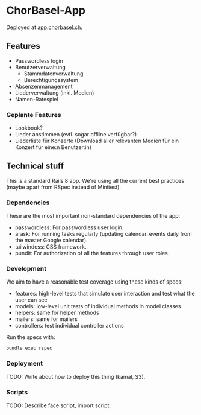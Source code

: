 # ChorBasel-App

Deployed at [app.chorbasel.ch](https://app.chorbasel.ch/). 

## Features

* Passwordless login
* Benutzerverwaltung
  * Stammdatenverwaltung
  * Berechtigungssystem
* Absenzenmanagement
* Liederverwaltung (inkl. Medien)
* Namen-Ratespiel

### Geplante Features

* Lookbook?
* Lieder anstimmen (evtl. sogar offline verfügbar?)
* Liederliste für Konzerte (Download aller relevanten Medien für ein Konzert für eine:n Benutzer:in)

## Technical stuff

This is a standard Rails 8 app. We're using all the current best practices (maybe apart from RSpec instead of Minitest).

### Dependencies

These are the most important non-standard dependencies of the app:

* passwordless: For passwordless user login.
* arask: For running tasks regularly (updating calendar_events daily from the master Google calendar).
* tailwindcss: CSS framework.
* pundit: For authorization of all the features through user roles.

### Development

We aim to have a reasonable test coverage using these kinds of specs:

* features: high-level tests that simulate user interaction and test what the user can see
* models: low-level unit tests of individual methods in model classes
* helpers: same for helper methods
* mailers: same for mailers
* controllers: test individual controller actions

Run the specs with:
```
bundle exec rspec
```

### Deployment

TODO: Write about how to deploy this thing (kamal, S3).

### Scripts

TODO: Describe face script, import script.
